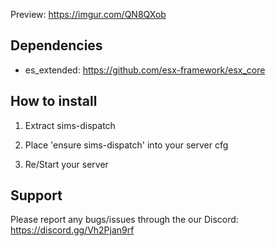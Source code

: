 Preview: https://imgur.com/QN8QXob


## Dependencies
- es_extended: https://github.com/esx-framework/esx_core


## How to install

1. Extract sims-dispatch

2. Place 'ensure sims-dispatch' into your server cfg

3. Re/Start your server


## Support

Please report any bugs/issues through the our Discord: https://discord.gg/Vh2Pjan9rf

    
